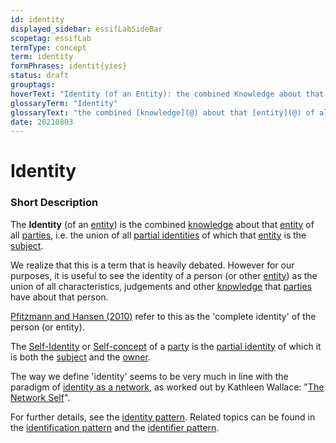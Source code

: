 ```yaml
---
id: identity
displayed_sidebar: essifLabSideBar
scopetag: essifLab
termType: concept
term: identity
formPhrases: identit{yies}
status: draft
grouptags:
hoverText: "Identity (of an Entity): the combined Knowledge about that Entity of all Parties, i.e. the union of all Partial Identities of which that Entity is the Subject."
glossaryTerm: "Identity"
glossaryText: "the combined [knowledge](@) about that [entity](@) of all [parties](@), i.e. the union of all [partial identities](partial-identity@) of which that [entity](@) is the [subject](@)."
date: 20210803
---
```


# Identity

### Short Description

The **Identity** (of an [entity](@)) is the combined [knowledge](@) about that [entity](@) of all [parties](@), i.e. the union of all [partial identities](partial-identity@) of which that [entity](@) is the [subject](@).

We realize that this is a term that is heavily debated. However for our purposes, it is useful to see the identity of a person (or other [entity](@)) as the union of all characteristics, judgements and other [knowledge](@) that [parties](@) have about that person.

[Pfitzmann and Hansen (2010)](https://dud.inf.tu-dresden.de/literatur/Anon_Terminology_v0.34.pdf) refer to this as the 'complete identity' of the person (or entity).

The [Self-Identity](https://en.wikipedia.org/wiki/Self-concept) or [Self-concept](https://en.wikipedia.org/wiki/Self-concept) of a [party](@) is the [partial identity](@) of which it is both the [subject](@) and the [owner](@).

The way we define 'identity' seems to be very much in line with the paradigm of [identity as a network](https://aeon.co/essays/the-self-is-not-singular-but-a-fluid-network-of-identities), as worked out by Kathleen Wallace: "[The Network Self](https://www.routledge.com/The-Network-Self-Relation-Process-and-Personal-Identity-1st-Edition/Wallace/p/book/9780367077488)".

For further details, see the [identity pattern](pattern-identity@). Related topics can be found in the [identification pattern](pattern-identification@) and the [identifier pattern](pattern-identifier@).